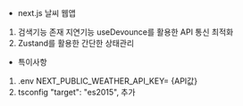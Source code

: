 - next.js 날씨 웹앱
1. 검색기능 존재 지연기능 useDevounce를 활용한 API 통신 최적화
2. Zustand를 활용한 간단한 상태관리

- 특이사항
1. .env NEXT_PUBLIC_WEATHER_API_KEY= {API값}
2. tsconfig  "target": "es2015", 추가
